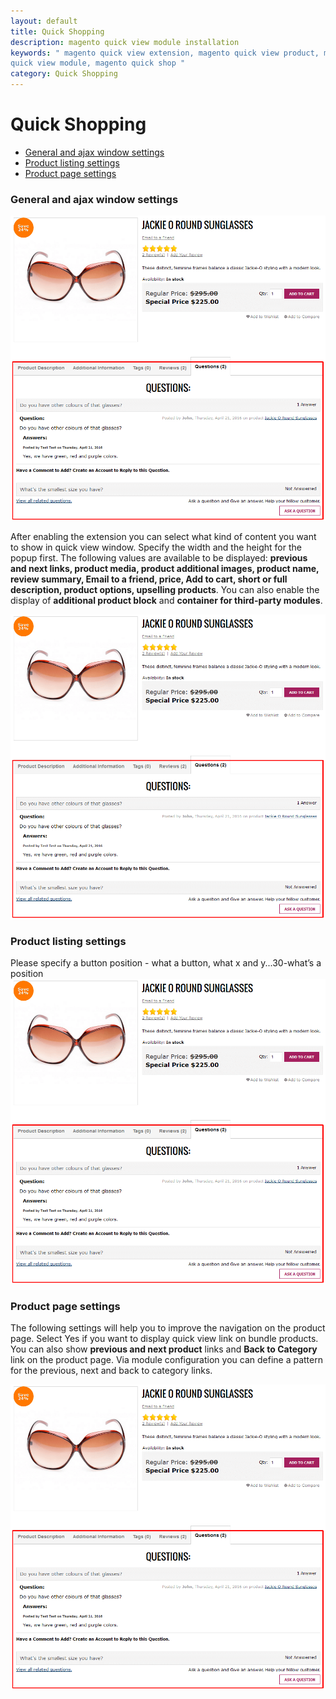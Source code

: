 ```yaml
---
layout: default
title: Quick Shopping
description: magento quick view module installation
keywords: " magento quick view extension, magento quick view product, magento
quick view module, magento quick shop "
category: Quick Shopping
---
```


# Quick Shopping

-	[General and ajax window settings](#general-settings/)
-	[Product listing settings](#product-listing-settings/)
-	[Product page settings](#product-page-settings/)

### General and ajax window settings

![Product page view](/images/m1/extensions/askit/askit1.png)

After enabling the extension you can select what kind of content you want to show in quick view window. Specify the width and the height for the popup first. The following values are available to be displayed: **previous and next links, product media, product additional images, product name, review summary, Email to a friend, price, Add to cart, short or full description, product options, upselling products**. You can also enable the display of **additional product block** and **container for third-party modules**.

![Product page view](/images/m1/extensions/askit/askit1.png)

### Product listing settings

Please specify a button position - what a button, what x and y...30-what’s a position
![Product page view](/images/m1/extensions/askit/askit1.png)

### Product page settings

The following settings will help you to improve the navigation on the product page. Select Yes if you want to display quick view link on bundle products. You can also show **previous and next product** links and **Back to Category** link on the product page. Via module configuration you can define a pattern for the previous, next and back to category links.

![Product page view](/images/m1/extensions/askit/askit1.png)